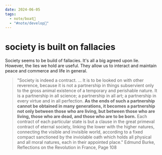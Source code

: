 ```yaml
---
date: 2024-06-05
tags:
  - note/boat🚤
  - "#note/develop🍃"
---
```

# society is built on fallacies


Society seems to be build of fallacies. It's all a big agreed upon lie. However, the lies we hold are useful. They allow us to interact and maintain peace and commerce and life in general.

> "Society is indeed a contract. … It is to be looked on with other reverence, because it is not a partnership in things subservient only to the gross animal existence of a temporary and perishable nature. It is a partnership in all science; a partnership in all art; a partnership in every virtue and in all perfection. **As the ends of such a partnership cannot be obtained in many generations, it becomes a partnership not only between those who are living, but between those who are living, those who are dead, and those who are to be born.** Each contract of each particular state is but a clause in the great primeval contract of eternal society, linking the lower with the higher natures, connecting the visible and invisible world, according to a fixed compact sanctioned by the inviolable oath which holds all physical and all moral natures, each in their appointed place." Edmund Burke, Reflections on the Revolution in France, Page 108